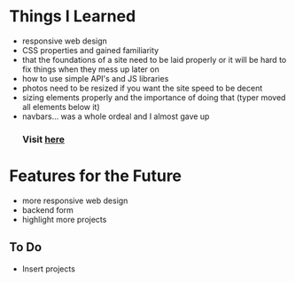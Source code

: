 # Things I Learned
<hl>
<ul>
      <li>responsive web design</li>
      <li>CSS properties and gained familiarity</li>
      <li>that the foundations of a site need to be laid properly or it will be hard to fix things when they mess up later on</li>
      <li>how to use simple API's and JS libraries</li>
      <li>photos need to be resized if you want the site speed to be decent</li>
      <li>sizing elements properly and the importance of doing that (typer moved all elements below it)</li>
      <li>navbars... was a whole ordeal and I almost gave up</li>
      <h3>Visit <a href="https://lujaina-e.github.io">here</a></h3>
</ul>


# Features for the Future
<hl>
<ul>
      <li>more responsive web design</li>
      <li>backend form</li>
      <li>highlight more projects</li>
      
</ul>



## To Do 
<hl>
 <ul>
      <li>Insert projects</li>
</ul>    
